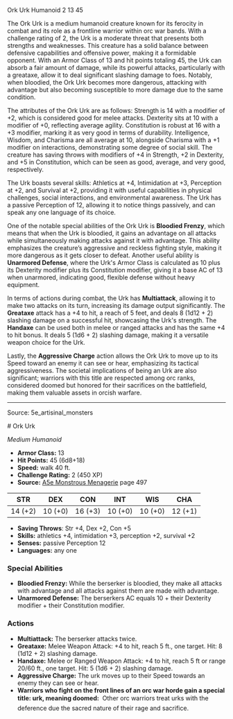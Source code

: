 <MonsterName/>Ork Urk</MonsterName>
<CreatureType/>Humanoid</CreatureType>
<CR/>2</CR>
<AC/>13</AC>
<HP/>45</HP>
<summary>The Ork Urk is a medium humanoid creature known for its ferocity in combat and its role as a frontline warrior within orc war bands. With a challenge rating of 2, the Urk is a moderate threat that presents both strengths and weaknesses. This creature has a solid balance between defensive capabilities and offensive power, making it a formidable opponent. With an Armor Class of 13 and hit points totaling 45, the Urk can absorb a fair amount of damage, while its powerful attacks, particularly with a greataxe, allow it to deal significant slashing damage to foes. Notably, when bloodied, the Ork Urk becomes more dangerous, attacking with advantage but also becoming susceptible to more damage due to the same condition. </summary>

<detail>

The attributes of the Ork Urk are as follows: Strength is 14 with a modifier of +2, which is considered good for melee attacks. Dexterity sits at 10 with a modifier of +0, reflecting average agility. Constitution is robust at 16 with a +3 modifier, marking it as very good in terms of durability. Intelligence, Wisdom, and Charisma are all average at 10, alongside Charisma with a +1 modifier on interactions, demonstrating some degree of social skill. The creature has saving throws with modifiers of +4 in Strength, +2 in Dexterity, and +5 in Constitution, which can be seen as good, average, and very good, respectively.

The Urk boasts several skills: Athletics at +4, Intimidation at +3, Perception at +2, and Survival at +2, providing it with useful capabilities in physical challenges, social interactions, and environmental awareness. The Urk has a passive Perception of 12, allowing it to notice things passively, and can speak any one language of its choice.

One of the notable special abilities of the Ork Urk is **Bloodied Frenzy**, which means that when the Urk is bloodied, it gains an advantage on all attacks while simultaneously making attacks against it with advantage. This ability emphasizes the creature’s aggressive and reckless fighting style, making it more dangerous as it gets closer to defeat. Another useful ability is **Unarmored Defense**, where the Urk's Armor Class is calculated as 10 plus its Dexterity modifier plus its Constitution modifier, giving it a base AC of 13 when unarmored, indicating good, flexible defense without heavy equipment.

In terms of actions during combat, the Urk has **Multiattack**, allowing it to make two attacks on its turn, increasing its damage output significantly. The **Greataxe** attack has a +4 to hit, a reach of 5 feet, and deals 8 (1d12 + 2) slashing damage on a successful hit, showcasing the Urk's strength. The **Handaxe** can be used both in melee or ranged attacks and has the same +4 to hit bonus. It deals 5 (1d6 + 2) slashing damage, making it a versatile weapon choice for the Urk.

Lastly, the **Aggressive Charge** action allows the Ork Urk to move up to its Speed toward an enemy it can see or hear, emphasizing its tactical aggressiveness. The societal implications of being an Urk are also significant; warriors with this title are respected among orc ranks, considered doomed but honored for their sacrifices on the battlefield, making them valuable assets in orcish warfare.</detail>



---

Source: 5e_artisinal_monsters

<statblock>
# Ork Urk

*Medium* *Humanoid*

- **Armor Class:** 13
- **Hit Points:** 45 (6d8+18)
- **Speed:** walk 40 ft.
- **Challenge Rating:** 2 (450 XP)
- **Source:** [A5e Monstrous Menagerie](https://enpublishingrpg.com/products/level-up-monstrous-menagerie-a5e) page 497

| STR | DEX | CON | INT | WIS | CHA |
| --- | --- | --- | --- | --- | --- |
| 14 (+2) | 10 (+0) | 16 (+3) | 10 (+0) | 10 (+0) | 12 (+1) |

- **Saving Throws**: Str +4, Dex +2, Con +5
- **Skills:** athletics +4, intimidation +3, perception +2, survival +2
- **Senses:** passive Perception 12
- **Languages:** any one

### Special Abilities

- **Bloodied Frenzy:** While the berserker is bloodied, they make all attacks with advantage and all attacks against them are made with advantage.
- **Unarmored Defense:** The berserkers AC equals 10 + their Dexterity modifier + their Constitution modifier.

### Actions

- **Multiattack:** The berserker attacks twice.
- **Greataxe:** Melee Weapon Attack: +4 to hit, reach 5 ft., one target. Hit: 8 (1d12 + 2) slashing damage.
- **Handaxe:** Melee or Ranged Weapon Attack: +4 to hit, reach 5 ft or range 20/60 ft., one target. Hit: 5 (1d6 + 2) slashing damage.
- **Aggressive Charge:** The urk moves up to their Speed towards an enemy they can see or hear.
- **Warriors who fight on the front lines of an orc war horde gain a special title: urk, meaning doomed:**  Other orc warriors treat urks with the deference due the sacred nature of their rage and sacrifice.


</statblock>


